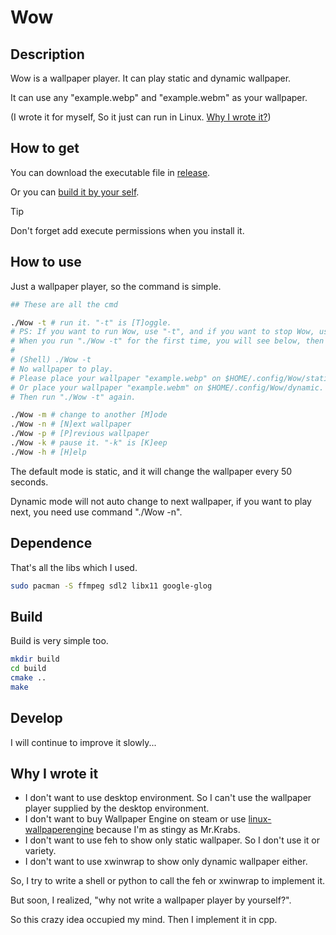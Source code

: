 # Wow

## Description

Wow is a wallpaper player. It can play static and dynamic wallpaper.

It can use any "example.webp" and "example.webm" as your wallpaper.

(I wrote it for myself, So it just can run in Linux. [Why I wrote it?](#why-i-wrote-it))

## How to get

You can download the executable file in [release](https://github.com/dty2/Wow/releases).

Or you can [build it by your self](#build).

> [!TIP]
> Don't forget add execute permissions when you install it.

## How to use

Just a wallpaper player, so the command is simple.

``` bash
## These are all the cmd

./Wow -t # run it. "-t" is [T]oggle.
# PS: If you want to run Wow, use "-t", and if you want to stop Wow, use "-t" too.
# When you run "./Wow -t" for the first time, you will see below, then just follow the instructions.
#
# (Shell) ./Wow -t
# No wallpaper to play.
# Please place your wallpaper "example.webp" on $HOME/.config/Wow/static.
# Or place your wallpaper "example.webm" on $HOME/.config/Wow/dynamic.
# Then run "./Wow -t" again.

./Wow -m # change to another [M]ode
./Wow -n # [N]ext wallpaper
./Wow -p # [P]revious wallpaper
./Wow -k # pause it. "-k" is [K]eep
./Wow -h # [H]elp
```

The default mode is static, and it will change the wallpaper every 50 seconds.

Dynamic mode will not auto change to next wallpaper, if you want to play next, you need use command "./Wow -n".

## Dependence

That's all the libs which I used.

``` bash
sudo pacman -S ffmpeg sdl2 libx11 google-glog
```

## Build

Build is very simple too.

``` bash
mkdir build
cd build
cmake ..
make
```

## Develop

I will continue to improve it slowly...

## Why I wrote it

* I don't want to use desktop environment.
So I can't use the wallpaper player supplied by the desktop environment.
* I don't want to buy Wallpaper Engine on steam
or use [linux-wallpaperengine](https://github.com/Almamu/linux-wallpaperengine) because I'm as stingy as Mr.Krabs.
* I don't want to use feh to show only static wallpaper. So I don't use it or variety.
* I don't want to use xwinwrap to show only dynamic wallpaper either.

So, I try to write a shell or python to call the feh or xwinwrap to implement it.

But soon, I realized, "why not write a wallpaper player by yourself?".

So this crazy idea occupied my mind. Then I implement it in cpp.
